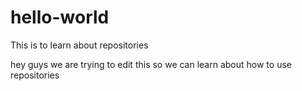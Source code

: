 # hello-world
This is to learn about repositories 

hey guys we are trying to edit this so we can learn about how to use repositories 
